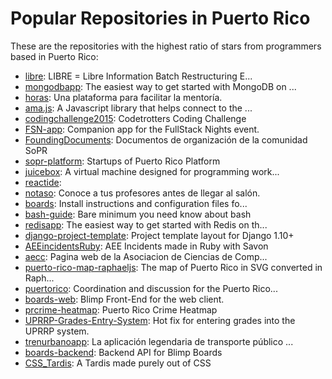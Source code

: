 # Popular Repositories in Puerto Rico

These are the repositories with the highest ratio of stars from programmers based in Puerto Rico:

- [libre](https://github.com/commonwealth-of-puerto-rico/libre): LIBRE = Libre Information Batch Restructuring E...
- [mongodbapp](https://github.com/gcollazo/mongodbapp): The easiest way to get started with MongoDB on ...
- [horas](https://github.com/SoPR/horas): Una plataforma para facilitar la mentoría.
- [ama.js](https://github.com/Sparragus/ama.js): A Javascript library that helps connect to the ...
- [codingchallenge2015](https://github.com/codetrotters/codingchallenge2015): Codetrotters Coding Challenge
- [FSN-app](https://github.com/fullstacknights/FSN-app): Companion app for the FullStack Nights event.
- [FoundingDocuments](https://github.com/SoPR/FoundingDocuments): Documentos de organización de la comunidad SoPR
- [sopr-platform](https://github.com/SoPR/sopr-platform): Startups of Puerto Rico Platform
- [juicebox](https://github.com/jpadilla/juicebox): A virtual machine designed for programming work...
- [reactide](https://github.com/reactide/reactide): 
- [notaso](https://github.com/jpadilla/notaso): Conoce a tus profesores antes de llegar al salón.
- [boards](https://github.com/GetBlimp/boards): Install instructions and configuration files fo...
- [bash-guide](https://github.com/Idnan/bash-guide): Bare minimum you need know about bash
- [redisapp](https://github.com/jpadilla/redisapp): The easiest way to get started with Redis on th...
- [django-project-template](https://github.com/jpadilla/django-project-template): Project template layout for Django 1.10+
- [AEEincidentsRuby](https://github.com/ens-labs/AEEincidentsRuby): AEE Incidents made in Ruby with Savon
- [aecc](https://github.com/AECC-UPRB/aecc): Pagina web de la Asociacion de Ciencias de Comp...
- [puerto-rico-map-raphaeljs](https://github.com/inaki/puerto-rico-map-raphaeljs): The map of Puerto Rico in SVG converted in Raph...
- [puertorico](https://github.com/nodeschool/puertorico): Coordination and discussion for the Puerto Rico...
- [boards-web](https://github.com/GetBlimp/boards-web): Blimp Front-End for the web client.
- [prcrime-heatmap](https://github.com/vramirez122000/prcrime-heatmap): Puerto Rico Crime Heatmap
- [UPRRP-Grades-Entry-System](https://github.com/crzrcn/UPRRP-Grades-Entry-System): Hot fix for entering grades into the UPRRP system.
- [trenurbanoapp](https://github.com/vramirez122000/trenurbanoapp): La aplicación legendaria de transporte público ...
- [boards-backend](https://github.com/GetBlimp/boards-backend): Backend API for Blimp Boards
- [CSS_Tardis](https://github.com/carloscheddar/CSS_Tardis): A Tardis made purely out of CSS
